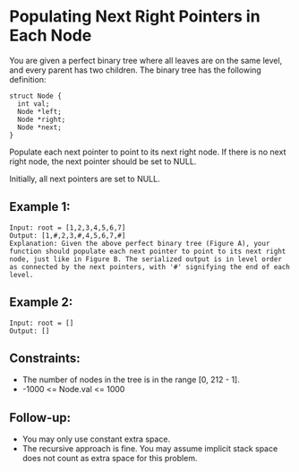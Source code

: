# Populating Next Right Pointers in Each Node

You are given a perfect binary tree where all leaves are on the same level, and every parent has two children. The
binary tree has the following definition:

```
struct Node {
  int val;
  Node *left;
  Node *right;
  Node *next;
}
```

Populate each next pointer to point to its next right node. If there is no next right node, the next pointer should be
set to NULL.

Initially, all next pointers are set to NULL.

## Example 1:

```
Input: root = [1,2,3,4,5,6,7]
Output: [1,#,2,3,#,4,5,6,7,#]
Explanation: Given the above perfect binary tree (Figure A), your function should populate each next pointer to point to its next right node, just like in Figure B. The serialized output is in level order as connected by the next pointers, with '#' signifying the end of each level.
```

## Example 2:

```
Input: root = []
Output: []
```

## Constraints:

- The number of nodes in the tree is in the range [0, 212 - 1].
- -1000 <= Node.val <= 1000

## Follow-up:

- You may only use constant extra space.
- The recursive approach is fine. You may assume implicit stack space does not count as extra space for this problem.
